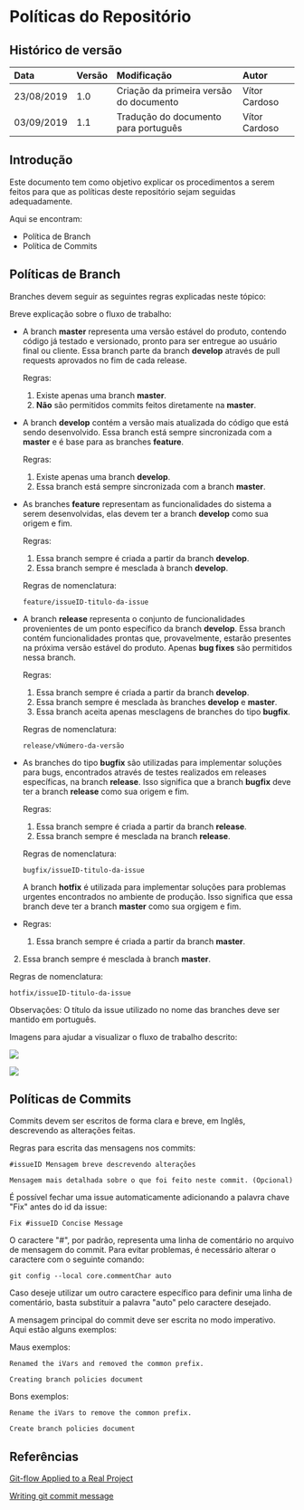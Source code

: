 # Políticas do Repositório
## Histórico de versão

| Data | Versão | Modificação | Autor |
| :- | :- | :- | :- |
| 23/08/2019 | 1.0 | Criação da primeira versão do documento | Vítor Cardoso |
| 03/09/2019 | 1.1 | Tradução do documento para português | Vítor Cardoso |

## Introdução

Este documento tem como objetivo  explicar os procedimentos a serem feitos para que as políticas deste repositório sejam seguidas adequadamente.

Aqui se encontram:

- Política de Branch
- Política de Commits

## Políticas de Branch

Branches devem seguir as seguintes regras explicadas neste tópico:

Breve explicação sobre o fluxo de trabalho:

- A branch **master** representa uma versão estável do produto, contendo código já testado e versionado, pronto para ser entregue ao usuário final ou cliente. Essa branch parte da branch **develop** através de pull requests aprovados no fim de cada release.

  Regras:

  1. Existe apenas uma branch **master**.
  2. **Não** são permitidos commits feitos diretamente na **master**.


- A branch **develop** contém a versão mais atualizada do código que está sendo desenvolvido. Essa branch está sempre sincronizada com a **master** e é base para as branches **feature**.

  Regras:

  1. Existe apenas uma branch **develop**.
  2. Essa branch está sempre sincronizada com a branch **master**.


- As branches **feature** representam as funcionalidades do sistema a serem desenvolvidas, elas devem ter a branch **develop** como sua origem e fim.

  Regras:

  1. Essa branch sempre é criada a partir da branch **develop**.
  2. Essa branch sempre é mesclada à branch **develop**.
  
  Regras de nomenclatura:

  `feature/issueID-titulo-da-issue`


- A branch **release** representa o conjunto de funcionalidades provenientes de um ponto específico da branch **develop**. Essa branch contém funcionalidades prontas que, provavelmente, estarão presentes na próxima versão estável do produto. Apenas **bug fixes** são permitidos nessa branch.

  Regras:

  1. Essa branch sempre é criada a partir da branch **develop**.
  2. Essa branch sempre é mesclada às branches **develop** e **master**.
  3. Essa branch aceita apenas mesclagens de branches do tipo **bugfix**.

  Regras de nomenclatura:

  `release/vNúmero-da-versão`
  
  


- As branches do tipo **bugfix** são utilizadas para implementar soluções para bugs, encontrados através de testes realizados em releases específicas, na branch **release**. Isso significa que a branch **bugfix** deve ter a branch **release** como sua origem e fim.

  Regras:

  1. Essa branch sempre é criada a partir da branch **release**.
  2. Essa branch sempre é mesclada na branch **release**.

  Regras de nomenclatura:

  `bugfix/issueID-titulo-da-issue`
  
  
  
  A branch **hotfix** é utilizada para implementar soluções para problemas urgentes encontrados no ambiente de produção. Isso significa que essa branch deve ter a branch **master** como sua orgigem e fim.


- Regras:

  1. Essa branch sempre é criada a partir da branch **master**.
2. Essa branch sempre é mesclada à branch **master**.
  
  Regras de nomenclatura:

  `hotfix/issueID-titulo-da-issue`

  


Observações: O título da issue utilizado no nome das branches deve ser mantido em português.


 Imagens para ajudar a visualizar o fluxo de trabalho descrito:

  ![](https://fpy.cz/pub/slides/git-workshop/images/gitflow.png)

  ![](https://miro.medium.com/max/640/0*FTwKYpFGADX-5Y0O)

## Políticas de Commits
Commits devem ser escritos de forma clara e breve, em Inglês, descrevendo as alterações feitas.

Regras para escrita das mensagens nos commits:

``` 
#issueID Mensagem breve descrevendo alterações
	
Mensagem mais detalhada sobre o que foi feito neste commit. (Opcional)
```

É possível fechar uma issue automaticamente adicionando a palavra chave "Fix" antes do id da issue:

`Fix #issueID Concise Message`

O caractere "#", por padrão, representa uma linha de comentário no arquivo de mensagem do commit. Para evitar problemas, é necessário alterar o caractere com o seguinte comando:

`git config --local core.commentChar auto`

Caso deseje utilizar um outro caractere específico para definir uma linha de comentário, basta substituir a palavra "auto" pelo caractere desejado.

A mensagem principal do commit deve ser escrita no modo imperativo. Aqui estão alguns exemplos:

Maus exemplos:

`Renamed the iVars and removed the common prefix.`

`Creating branch policies document `

Bons exemplos:

`Rename the iVars to remove the common prefix. `

`Create branch policies document`


## Referências

[Git-flow Applied to a Real Project](https://medium.com/empathyco/git-flow-applied-to-a-real-project-c08037e28f88)

[Writing git commit message](https://365git.tumblr.com/post/3308646748/writing-git-commit-messages)
